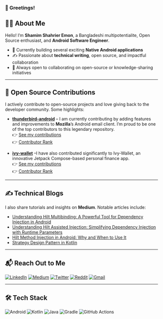 ### 👋 Greetings!

## 👨‍💻 About Me

Hello! I’m **Shamim Shahrier Emon**, a Bangladeshi multipotentialite, Open Source enthusiast, and **Android Software Engineer**.

- 🔭 Currently building several exciting **Native Android applications**
- ✍️ Passionate about **technical writing**, open source, and impactful collaboration
- 👯 Always open to collaborating on open-source or knowledge-sharing initiatives

---

## 🧩 Open Source Contributions

I actively contribute to open-source projects and love giving back to the developer community. Some highlights:

- [**thunderbird-android**](https://github.com/thunderbird/thunderbird-android) – I am currently contributing by adding features and improvements to <b>Mozilla</b>’s Android email client. I’m proud to be one of the top contributors to this legendary repository.
  <br />👉 [See my contributions](https://github.com/thunderbird/thunderbird-android/commits?author=shamim-emon)
  <br />👉 [Contributor Rank](https://github.com/thunderbird/thunderbird-android/graphs/contributors)

- [**ivy-wallet**](https://github.com/Ivy-Apps/ivy-wallet) –I have also contributed significantly to Ivy-Wallet, an innovative Jetpack Compose-based personal finance app.
  <br />👉 [See my contributions](https://github.com/Ivy-Apps/ivy-wallet/commits?author=shamim-emon)
  <br />👉 [Contributor Rank](https://github.com/Ivy-Apps/ivy-wallet/graphs/contributors)
---

## ✍️ Technical Blogs

I also share tutorials and insights on **Medium**. Notable articles include:

- [Understanding Hilt Multibinding: A Powerful Tool for Dependency Injection in Android](https://medium.com/@emon.dev.bd/understanding-hilt-multibinding-a-powerful-tool-for-dependency-injection-in-android-335327f592cf)
- [Understanding Hilt Assisted Injection: Simplifying Dependency Injection with Runtime Parameters](https://medium.com/@emon.dev.bd/understanding-hilt-assisted-injection-simplifying-dependency-injection-with-runtime-parameters-ec2c88d18be6)
- [Hilt Method Injection in Android: Why and When to Use It](https://medium.com/@emon.dev.bd/hilt-method-injection-in-android-why-and-when-to-use-it-4014a9f6a614)
- [Strategy Design Pattern in Kotlin](https://medium.com/@emon.dev.bd/strategy-design-pattern-in-kotlin-e9d61ad78ffb)

---

## 📬 Reach Out to Me

[![LinkedIn](https://img.shields.io/badge/LinkedIn-0077B5?style=for-the-badge&logo=linkedin&logoColor=white)](https://www.linkedin.com/in/emon-se/)
[![Medium](https://img.shields.io/badge/Medium-12100E?style=for-the-badge&logo=medium&logoColor=white)](https://medium.com/@emon.dev.bd)
[![Twitter](https://img.shields.io/badge/X-000000?style=for-the-badge&logo=x&logoColor=white)](https://www.twitter.com/emon9891/)
[![Reddit](https://img.shields.io/badge/Reddit-FF4500?style=for-the-badge&logo=reddit&logoColor=white)](https://www.reddit.com/user/SSEmon)
[![Gmail](https://img.shields.io/badge/Gmail-D14836?style=for-the-badge&logo=gmail&logoColor=white)](mailto:emon9891@gmail.com)

---

## 🛠️ Tech Stack

![Android](https://img.shields.io/badge/Android-3DDC84?style=for-the-badge&logo=android&logoColor=white)
![Kotlin](https://img.shields.io/badge/Kotlin-B125EA?style=for-the-badge&logo=kotlin&logoColor=white)
![Java](https://img.shields.io/badge/java-%23ED8B00.svg?style=for-the-badge&logo=openjdk&logoColor=white)
![Gradle](https://img.shields.io/badge/Gradle-02303A.svg?style=for-the-badge&logo=Gradle&logoColor=white)
![GitHub Actions](https://img.shields.io/badge/github%20actions-%232671E5.svg?style=for-the-badge&logo=githubactions&logoColor=white)
